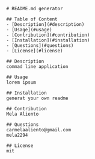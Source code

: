 
    # README.md generator    

    ## Table of Content
    - [Description](#description)
    - [Usage](#usage)
    - [Contribution](#contribution)
    - [Installation](#installation)
    - [Questions](#questions)
    - [License](#license)

    ## Description
    commad line application

    ## Usage
    lorem ipsum

    ## Installation
    generat your own readme

    ## Contribution
    Mela Aliento

    ## Questions
    carmelaaliento@gmail.com
    mela2294

    ## License
    mit

    